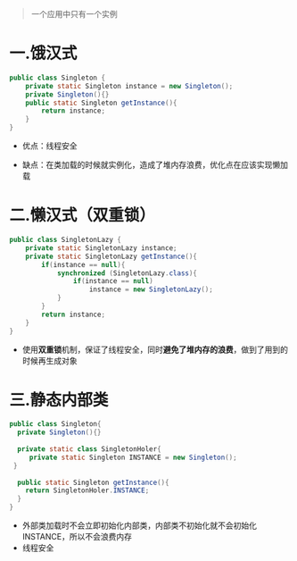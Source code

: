 > 一个应用中只有一个实例

# 一.饿汉式

```java
public class Singleton {
    private static Singleton instance = new Singleton();
    private Singleton(){}
    public static Singleton getInstance(){
        return instance;
    }
}
```

- 优点：线程安全

- 缺点：在类加载的时候就实例化，造成了堆内存浪费，优化点在应该实现懒加载

# 二.懒汉式（双重锁）

```java
public class SingletonLazy {
    private static SingletonLazy instance;
    private static SingletonLazy getInstance(){
        if(instance == null){
            synchronized (SingletonLazy.class){
                if(instance == null)
                    instance = new SingletonLazy();
            }
        }
        return instance;
    }
}
```

- 使用**双重锁**机制，保证了线程安全，同时**避免了堆内存的浪费**，做到了用到的时候再生成对象

# 三.静态内部类

```java
public class Singleton{
  private Singleton(){}
 
  private static class SingletonHoler{
     private static Singleton INSTANCE = new Singleton();
 }
 
  public static Singleton getInstance(){
    return SingletonHoler.INSTANCE;
  }
}
```

- 外部类加载时不会立即初始化内部类，内部类不初始化就不会初始化INSTANCE，所以不会浪费内存
- 线程安全